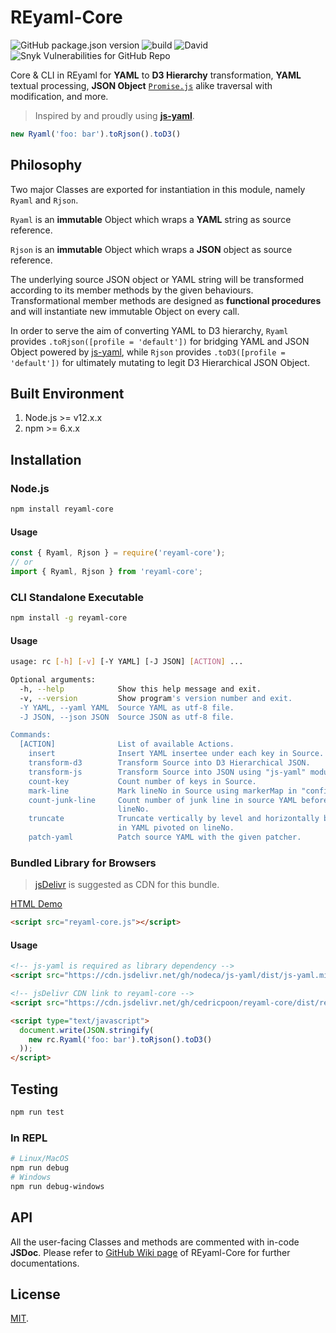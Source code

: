 # REyaml-Core
![GitHub package.json version](https://img.shields.io/github/package-json/v/cedricpoon/reyaml-core)
![build](https://github.com/cedricpoon/reyaml-core/workflows/build/badge.svg)
![David](https://img.shields.io/david/cedricpoon/reyaml-core)
![Snyk Vulnerabilities for GitHub Repo](https://img.shields.io/snyk/vulnerabilities/github/cedricpoon/reyaml-core)

Core & CLI in REyaml for **YAML** to **D3 Hierarchy** transformation, **YAML** textual processing, **JSON Object** [`Promise.js`](https://developer.mozilla.org/en-US/docs/Web/JavaScript/Reference/Global_Objects/Promise) alike traversal with modification, and more.

>Inspired by and proudly using [**js-yaml**](https://github.com/nodeca/js-yaml).

```js
new Ryaml('foo: bar').toRjson().toD3()
```

## Philosophy
Two major Classes are exported for instantiation in this module, namely `Ryaml` and `Rjson`.

`Ryaml` is an **immutable** Object which wraps a **YAML** string as source reference.

`Rjson` is an **immutable** Object which wraps a **JSON** object as source reference.

The underlying source JSON object or YAML string will be transformed according to its member methods by the given behaviours. Transformational member methods are designed as **functional procedures** and will instantiate new immutable Object on every call.

In order to serve the aim of converting YAML to D3 hierarchy, `Ryaml` provides `.toRjson([profile = 'default'])` for bridging YAML and JSON Object powered by [js-yaml](https://github.com/nodeca/js-yaml), while `Rjson` provides `.toD3([profile = 'default'])` for ultimately mutating to legit D3 Hierarchical JSON Object.

## Built Environment
1. Node.js >= v12.x.x
2. npm >= 6.x.x

## Installation
### Node.js
```sh
npm install reyaml-core
```
#### Usage
```js
const { Ryaml, Rjson } = require('reyaml-core');
// or
import { Ryaml, Rjson } from 'reyaml-core';
```
### CLI Standalone Executable
```sh
npm install -g reyaml-core
```
#### Usage
```sh
usage: rc [-h] [-v] [-Y YAML] [-J JSON] [ACTION] ...

Optional arguments:
  -h, --help            Show this help message and exit.
  -v, --version         Show program's version number and exit.
  -Y YAML, --yaml YAML  Source YAML as utf-8 file.
  -J JSON, --json JSON  Source JSON as utf-8 file.

Commands:
  [ACTION]              List of available Actions.
    insert              Insert YAML insertee under each key in Source.
    transform-d3        Transform Source into D3 Hierarchical JSON.
    transform-js        Transform Source into JSON using "js-yaml" module.
    count-key           Count number of keys in Source.
    mark-line           Mark lineNo in Source using markerMap in "config.js".
    count-junk-line     Count number of junk line in source YAML before 
                        lineNo.
    truncate            Truncate vertically by level and horizontally by size 
                        in YAML pivoted on lineNo.
    patch-yaml          Patch source YAML with the given patcher.
```
### Bundled Library for Browsers
> [jsDelivr](https://www.jsdelivr.com/) is suggested as CDN for this bundle.

[HTML Demo](https://raw.githack.com/cedricpoon/reyaml-core/master/dist/demo.html)
```html
<script src="reyaml-core.js"></script>
```
#### Usage
```html
<!-- js-yaml is required as library dependency -->
<script src="https://cdn.jsdelivr.net/gh/nodeca/js-yaml/dist/js-yaml.min.js"></script>

<!-- jsDelivr CDN link to reyaml-core -->
<script src="https://cdn.jsdelivr.net/gh/cedricpoon/reyaml-core/dist/reyaml-core.min.js"></script>

<script type="text/javascript">
  document.write(JSON.stringify(
    new rc.Ryaml('foo: bar').toRjson().toD3()
  ));
</script>
```

## Testing
```sh
npm run test
```
### In REPL
```sh
# Linux/MacOS
npm run debug
# Windows
npm run debug-windows
```

## API
All the user-facing Classes and methods are commented with in-code **JSDoc**. Please refer to [GitHub Wiki page](https://github.com/cedricpoon/reyaml-core/wiki) of REyaml-Core for further documentations.

## License
[MIT](./LICENSE).
